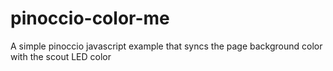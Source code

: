 pinoccio-color-me
=================

A simple pinoccio javascript example that syncs the page background color with the scout LED color
